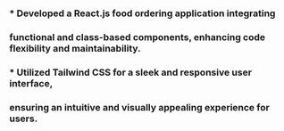 ### * Developed a React.js food ordering application integrating 
### functional and class-based components, enhancing code flexibility and maintainability.
### * Utilized Tailwind CSS for a sleek and responsive user interface, 
### ensuring an intuitive and visually appealing experience for users.
